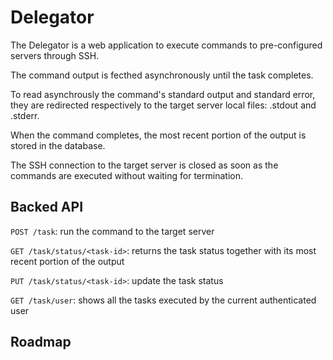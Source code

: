 # Delegator

The Delegator is a web application to execute commands to pre-configured servers through SSH.

The command output is fecthed asynchronously until the task completes.

To read asynchrously the command's standard output and standard error, 
they are redirected respectively to the target server local files: <task-id>.stdout and <task-id>.stderr.

When the command completes, the most recent portion of the output is stored in the database.

The SSH connection to the target server is closed as soon as the commands are executed without waiting for termination.

## Backed API

`POST /task`: run the command to the target server

`GET /task/status/<task-id>`: returns the task status together with its most recent portion of the output

`PUT /task/status/<task-id>`: update the task status

`GET /task/user`: shows all the tasks executed by the current authenticated user

## Roadmap
